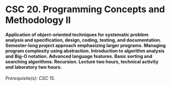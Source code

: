 # CSC 20. Programming Concepts and Methodology II

#### Application of object-oriented techniques for systematic problem analysis and specification, design, coding, testing, and documentation. Semester-long project approach emphasizing larger programs. Managing program complexity using abstraction. Introduction to algorithm analysis and Big-O notation. Advanced language features. Basic sorting and searching algorithms. Recursion. Lecture two hours, technical activity and laboratory two hours. 

*Prerequisite(s): CSC 15.*
